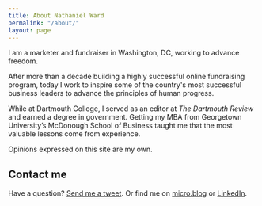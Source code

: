 ```yaml
---
title: About Nathaniel Ward
permalink: "/about/"
layout: page
---
```


I am a marketer and fundraiser in Washington, DC, working to advance freedom.

After more than a decade building a highly successful online fundraising program, today I work to inspire some of the country's most successful business leaders to advance the principles of human progress.

While at Dartmouth College, I served as an editor at *The Dartmouth Review* and earned a degree in government. Getting my MBA from Georgetown University’s McDonough School of Business taught me that the most valuable lessons come from experience.

Opinions expressed on this site are my own.

## Contact me

Have a question? [Send me a tweet][2]. Or find me on [micro.blog][3] or [LinkedIn][4]. 

 [1]: http://www.dartreview.com/ "The Dartmouth Review"
 [2]: https://twitter.com/?status=Hey,%20@nathanielward%20 "@ me"
 [3]: https://micro.blog/nathanielward "Microbloggery"
 [4]: http://www.linkedin.com/in/nathanieleward/ "Not as bad as Facebook"
